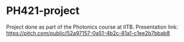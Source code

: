 # PH421-project
Project done as part of the Photonics course at IITB.
Presentation link: https://pitch.com/public/52a97157-0a51-4b2c-81a1-c1ee2b7bbab8
